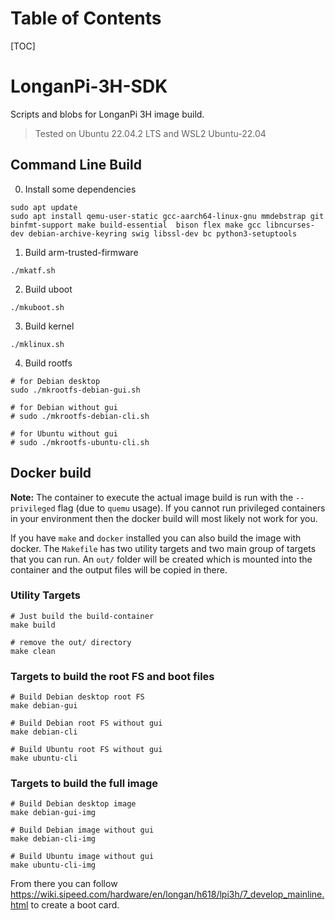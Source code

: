 # Table of Contents

[TOC]

# LonganPi-3H-SDK
Scripts and blobs for LonganPi 3H image build.
> Tested on Ubuntu 22.04.2 LTS and WSL2 Ubuntu-22.04

## Command Line Build

0. Install some dependencies
```shell
sudo apt update
sudo apt install qemu-user-static gcc-aarch64-linux-gnu mmdebstrap git binfmt-support make build-essential  bison flex make gcc libncurses-dev debian-archive-keyring swig libssl-dev bc python3-setuptools
```

1. Build arm-trusted-firmware
```shell
./mkatf.sh
```

2. Build uboot
```shell
./mkuboot.sh
```

3. Build kernel
```shell
./mklinux.sh
```

4. Build rootfs

```shell
# for Debian desktop
sudo ./mkrootfs-debian-gui.sh

# for Debian without gui
# sudo ./mkrootfs-debian-cli.sh

# for Ubuntu without gui
# sudo ./mkrootfs-ubuntu-cli.sh
```

## Docker build

**Note:** The container to execute the actual image build is run with the `--privileged` flag (due to `quemu` usage). If you cannot run privileged containers in your environment then the docker build will most likely not work for you.

If you have `make` and `docker` installed you can also build the image with docker. The `Makefile` has two utility targets and two main group of targets that you can run. An `out/` folder will be created which is mounted into the container and the output files will be copied in there.

### Utility Targets

```shell
# Just build the build-container
make build

# remove the out/ directory
make clean
```

### Targets to build the root FS and boot files

```shell
# Build Debian desktop root FS
make debian-gui

# Build Debian root FS without gui
make debian-cli

# Build Ubuntu root FS without gui
make ubuntu-cli
```

### Targets to build the full image

```shell
# Build Debian desktop image
make debian-gui-img

# Build Debian image without gui
make debian-cli-img

# Build Ubuntu image without gui
make ubuntu-cli-img
```

From there you can follow https://wiki.sipeed.com/hardware/en/longan/h618/lpi3h/7_develop_mainline.html to create a boot card.